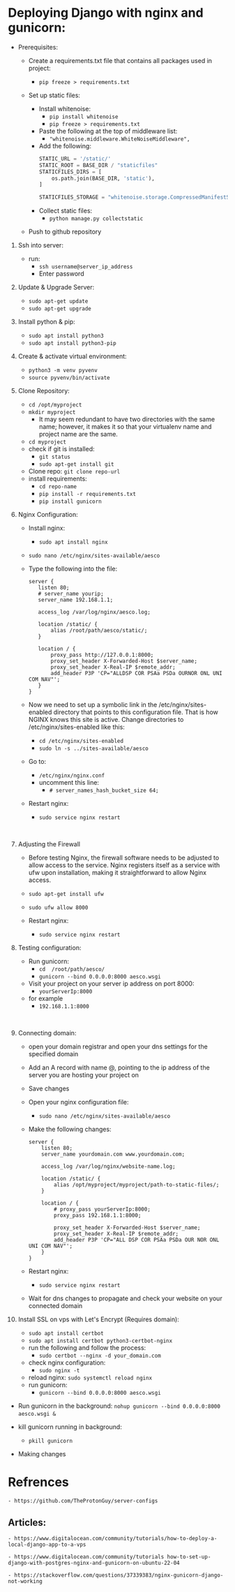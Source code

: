 # Deploying Django with nginx and gunicorn:
- Prerequisites: 
    - Create a requirements.txt file that contains all packages used in project:  
        - `pip freeze > requirements.txt`
    - Set up static files:
        - Install whitenoise:
            - `pip install whitenoise`
            - `pip freeze > requirements.txt`
        - Paste the following at the top of middleware list:
            - `"whitenoise.middleware.WhiteNoiseMiddleware",`
        - Add the following:
            ```python
            STATIC_URL = '/static/'
            STATIC_ROOT = BASE_DIR / "staticfiles"
            STATICFILES_DIRS = [
                os.path.join(BASE_DIR, 'static'),
            ]

            STATICFILES_STORAGE = "whitenoise.storage.CompressedManifestStaticFilesStorage"
            ```
        - Collect static files:
            - `python manage.py collectstatic`

    - Push to github repository

1. Ssh into server:
    - run:
        - `ssh username@server_ip_address`
        - Enter password
        &nbsp;

2. Update & Upgrade Server:
    - `sudo apt-get update`
    - `sudo apt-get upgrade`
    &nbsp;

3. Install python & pip:
    - `sudo apt install python3`
    - `sudo apt install python3-pip`
    &nbsp;

4. Create & activate virtual environment:
    - `python3 -m venv pyvenv`
    - `source pyvenv/bin/activate`
    &nbsp;

5. Clone Repository:
    - `cd /opt/myproject`
    - `mkdir myproject`
        - It may seem redundant to have two directories with the same name; however, it makes it so that your virtualenv name and project name are the same.
    - `cd myproject`
    - check if git is installed:
        - `git status`
        - `sudo apt-get install git`
    - Clone repo:
        `git clone repo-url`
    - install requirements:
        - `cd repo-name`
        - `pip install -r requirements.txt`
        - `pip install gunicorn`
    &nbsp;

6. Nginx Configuration:
    - Install nginx:
        - `sudo apt install nginx`
    - `sudo nano /etc/nginx/sites-available/aesco`
    - Type the following into the file:
         ```nginx
        server {
            listen 80;
            # server_name yourip;
            server_name 192.168.1.1;

            access_log /var/log/nginx/aesco.log;

            location /static/ {
                alias /root/path/aesco/static/;
            }

            location / {
                proxy_pass http://127.0.0.1:8000;
                proxy_set_header X-Forwarded-Host $server_name;
                proxy_set_header X-Real-IP $remote_addr;
                add_header P3P 'CP="ALLDSP COR PSAa PSDa OURNOR ONL UNI COM NAV"';
            }
        }
         ```
    - Now we need to set up a symbolic link in the /etc/nginx/sites-enabled directory that points to this configuration file. That is how NGINX knows this site is active. Change directories to /etc/nginx/sites-enabled like this:
        - `cd /etc/nginx/sites-enabled`
        - `sudo ln -s ../sites-available/aesco`

    - Go to:
        - `/etc/nginx/nginx.conf`
        - uncomment this line:
            - `# server_names_hash_bucket_size 64;`

    - Restart nginx:
        - `sudo service nginx restart`
    
    &nbsp;

7. Adjusting the Firewall

    - Before testing Nginx, the firewall software needs to be adjusted to allow access to the service. Nginx registers itself as a service with ufw upon installation, making it straightforward to allow Nginx access.

    - `sudo apt-get install ufw`
    - `sudo ufw allow 8000`

    - Restart nginx:
        - `sudo service nginx restart`
    &nbsp;

8. Testing configuration:

    - Run gunicorn:
        - `cd  /root/path/aesco/`
        - `gunicorn --bind 0.0.0.0:8000 aesco.wsgi`
    - Visit your project on your server ip address on port 8000:
        - `yourServerIp:8000`
    - for example
        - `192.168.1.1:8000`

    &nbsp;

9. Connecting domain:
    - open your domain registrar and open your dns settings for the specified domain

    - Add an A record with name @, pointing to the ip address of the server you are hosting your project on

    - Save changes

    - Open your nginx configuration file:
        - `sudo nano /etc/nginx/sites-available/aesco`

    - Make the following changes:

        ```nginx
        server {
            listen 80;
            server_name yourdomain.com www.yourdomain.com;

            access_log /var/log/nginx/website-name.log;

            location /static/ {
                alias /opt/myproject/myproject/path-to-static-files/;
            }

            location / {
                # proxy_pass yourServerIp:8000;
                proxy_pass 192.168.1.1:8000;

                proxy_set_header X-Forwarded-Host $server_name;
                proxy_set_header X-Real-IP $remote_addr;
                add_header P3P 'CP="ALL DSP COR PSAa PSDa OUR NOR ONL UNI COM NAV"';
            }
        }
        ```
    - Restart nginx:
        - `sudo service nginx restart`
        
    - Wait for dns changes to propagate and check your website on your connected domain
    &nbsp;

10. Install SSL on vps with Let's Encrypt (Requires domain):

    - `sudo apt install certbot`
    - `sudo apt install certbot python3-certbot-nginx`
    - run the following and follow the process:
        - `sudo certbot --nginx -d your_domain.com`
    - check nginx configuration:
        - `sudo nginx -t`
    - reload nginx:
        `sudo systemctl reload nginx`
    - run gunicorn:
        - `gunicorn --bind 0.0.0.0:8000 aesco.wsgi`

- Run gunicorn in the background:
    `nohup gunicorn --bind 0.0.0.0:8000 aesco.wsgi &`
    &nbsp;

- kill gunicorn running in background:
    - `pkill gunicorn`
    &nbsp;

- Making changes

# Refrences
    - https://github.com/TheProtonGuy/server-configs

## Articles:
    - https://www.digitalocean.com/community/tutorials/how-to-deploy-a-local-django-app-to-a-vps

    - https://www.digitalocean.com/community/tutorials how-to-set-up-django-with-postgres-nginx-and-gunicorn-on-ubuntu-22-04

    - https://stackoverflow.com/questions/37339383/nginx-gunicorn-django-not-working
